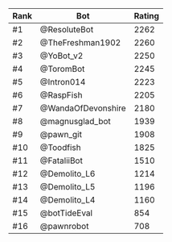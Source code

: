 Rank|Bot|Rating
---|---|---
#1|@ResoluteBot|2262
#2|@TheFreshman1902|2260
#3|@YoBot_v2|2250
#4|@ToromBot|2245
#5|@Intron014|2223
#6|@RaspFish|2205
#7|@WandaOfDevonshire|2180
#8|@magnusglad_bot|1939
#9|@pawn_git|1908
#10|@Toodfish|1825
#11|@FataliiBot|1510
#12|@Demolito_L6|1214
#13|@Demolito_L5|1196
#14|@Demolito_L4|1160
#15|@botTideEval|854
#16|@pawnrobot|708
